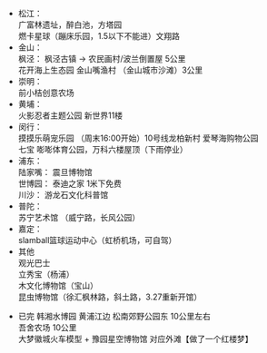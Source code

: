 
+ 松江：   
    广富林遗址，醉白池，方塔园   
    燃卡星球（蹦床乐园，1.5以下不能进）文翔路
+ 金山：    
    枫泾：  枫泾古镇 -> 农民画村/波兰倒置屋    5公里  
    花开海上生态园 
    金山嘴渔村 （金山城市沙滩）3公里   
+ 崇明：  
    前小桔创意农场 
+ 黄埔：  
    火影忍者主题公园  新世界11楼
+ 闵行：  
    摸摸乐萌宠乐园  （周末16:00开始）10号线龙柏新村 爱琴海购物公园   
    七宝  嘭嘭体育公园，万科六楼屋顶（下雨停业）   
+ 浦东：  
    陆家嘴： 震旦博物馆  
    世博园： 泰迪之家  1米下免费  
    川沙： 游龙石文化科普馆  
+ 普陀：  
    苏宁艺术馆 （威宁路，长风公园）
+ 嘉定：  
    slamball篮球运动中心（虹桥机场，可自驾）
+ 其他  
  观光巴士   
  立秀宝（杨浦）   
  木文化博物馆（宝山）  
  昆虫博物馆（徐汇枫林路，斜土路，3.27重新开馆）

* 已完
    韩湘水博园   黄浦江边  松南郊野公园东 10公里左右   
    吾舍农场   10公里   
    大梦徽城火车模型 + 豫园星空博物馆  对应外滩【做了一个红楼梦】   


